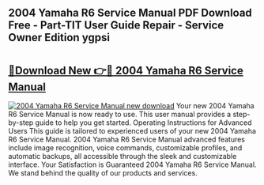 ## 2004 Yamaha R6 Service Manual PDF Download Free - Part-TIT User Guide Repair - Service Owner Edition ygpsi

# <h2><a href="http://bc28502.oget.top/?id=2004+Yamaha+R6+Service+Manual">🔗Download New 👉🔴 2004 Yamaha R6 Service Manual</a></h2>

[![2004 Yamaha R6 Service Manual new download](https://i.imgur.com/5g1atiW.png)](http://bc28502.oget.top/?id=2004+Yamaha+R6+Service+Manual)
Your new 2004 Yamaha R6 Service Manual is now ready to use. This user manual provides a step-by-step guide to help you get started. Operating Instructions for Advanced Users This guide is tailored to experienced users of your new 2004 Yamaha R6 Service Manual. 2004 Yamaha R6 Service Manual advanced features include image recognition, voice commands, customizable profiles, and automatic backups, all accessible through the sleek and customizable interface. Your Satisfaction is Guaranteed 2004 Yamaha R6 Service Manual. We stand behind the quality of our products and services.
